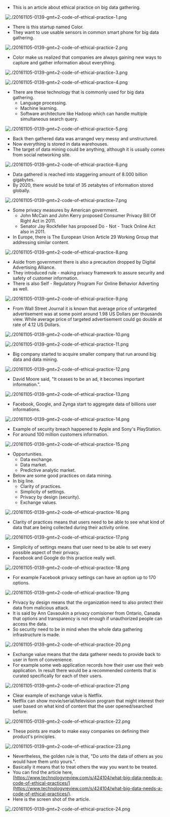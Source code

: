 * This is an article about ethical practice on big data gathering.

![./20161105-0139-gmt+2-code-of-ethical-practice-1.png](./20161105-0139-gmt+2-code-of-ethical-practice-1.png)

* There is this startup named Color.
* They want to use usable sensors in common smart phone for big data gathering.

![./20161105-0139-gmt+2-code-of-ethical-practice-2.png](./20161105-0139-gmt+2-code-of-ethical-practice-2.png)

* Color make us realized that companies are always gaining new ways to capture and gather information about everything.

![./20161105-0139-gmt+2-code-of-ethical-practice-3.png](./20161105-0139-gmt+2-code-of-ethical-practice-3.png)

![./20161105-0139-gmt+2-code-of-ethical-practice-4.png](./20161105-0139-gmt+2-code-of-ethical-practice-4.png)

* There are these technology that is commonly used for big data gathering.
    * Language processing.
    * Machine learning.
    * Software architecture like Hadoop which can handle multiple simultaneous search query.

![./20161105-0139-gmt+2-code-of-ethical-practice-5.png](./20161105-0139-gmt+2-code-of-ethical-practice-5.png)

* Back then gathered data was arranged very messy and unstructured.
* Now everything is stored in data warehouses.
* The target of data mining could be anything, although it is usually comes from social networking site.

![./20161105-0139-gmt+2-code-of-ethical-practice-6.png](./20161105-0139-gmt+2-code-of-ethical-practice-6.png)

* Data gathered is reached into staggering amount of 8.000 billion gigabytes.
* By 2020, there would be total of 35 zetabytes of information stored globally.

![./20161105-0139-gmt+2-code-of-ethical-practice-7.png](./20161105-0139-gmt+2-code-of-ethical-practice-7.png)

* Some privacy measures by American government.
    * John McCain and John Kerry proposed Consumer Privacy Bill Of Right Act in 2011.
    * Senator Jay Rockfeller has proposed Do - Not - Track Online Act also in 2011.
* In Europe, there is The European Union Article 29 Working Group that addressing similar content.

![./20161105-0139-gmt+2-code-of-ethical-practice-8.png](./20161105-0139-gmt+2-code-of-ethical-practice-8.png)

* Aside from government there is also a precaution dropped by Digital Advertising Alliance.
* They introduced rule - making privacy framework to assure security and safety of customer information.
* There is also Self - Regulatory Program For Online Behavior Adverting as well.

![./20161105-0139-gmt+2-code-of-ethical-practice-9.png](./20161105-0139-gmt+2-code-of-ethical-practice-9.png)

* From Wall Street Journal it is known that average price of untargeted advertisement was at some point around 1.98 US Dollars per thousands view. While average price of targeted advertisement could go double at rate of 4.12 US Dollars.

![./20161105-0139-gmt+2-code-of-ethical-practice-10.png](./20161105-0139-gmt+2-code-of-ethical-practice-10.png)

![./20161105-0139-gmt+2-code-of-ethical-practice-11.png](./20161105-0139-gmt+2-code-of-ethical-practice-11.png)

* Big company started to acquire smaller company that run around big data and data mining.

![./20161105-0139-gmt+2-code-of-ethical-practice-12.png](./20161105-0139-gmt+2-code-of-ethical-practice-12.png)

* David Moore said, "It ceases to be an ad, it becomes important information.".

![./20161105-0139-gmt+2-code-of-ethical-practice-13.png](./20161105-0139-gmt+2-code-of-ethical-practice-13.png)

* Facebook, Google, and Zynga start to aggregate data of billions user informations.

![./20161105-0139-gmt+2-code-of-ethical-practice-14.png](./20161105-0139-gmt+2-code-of-ethical-practice-14.png)

* Example of security breach happened to Apple and Sony's PlayStation.
* For around 100 million customers information.

![./20161105-0139-gmt+2-code-of-ethical-practice-15.png](./20161105-0139-gmt+2-code-of-ethical-practice-15.png)

* Opportunities.
    * Data exchange.
    * Data market.
    * Predictive analytic market.
* Below are some good practices on data mining.
* In big line.
    * Clarity of practices.
    * Simplicity of settings.
    * Privacy by design (security).
    * Exchange values.

![./20161105-0139-gmt+2-code-of-ethical-practice-16.png](./20161105-0139-gmt+2-code-of-ethical-practice-16.png)

* Clarity of practices means that users need to be able to see what kind of data that are being collected during their activity online.

![./20161105-0139-gmt+2-code-of-ethical-practice-17.png](./20161105-0139-gmt+2-code-of-ethical-practice-17.png)

* Simplicity of settings means that user need to be able to set every possible aspect of their privacy.
* Facebook and Google do this practice really well.

![./20161105-0139-gmt+2-code-of-ethical-practice-18.png](./20161105-0139-gmt+2-code-of-ethical-practice-18.png)

* For example Facebook privacy settings can have an option up to 170 options.

![./20161105-0139-gmt+2-code-of-ethical-practice-19.png](./20161105-0139-gmt+2-code-of-ethical-practice-19.png)

* Privacy by design means that the organization need to also protect their data from malicious attack.
* It is said by Ann Cavaoukin a privacy comisioner from Ontario, Canada that options and transparency is not enough if unauthorized people can access the data.
* So security need to be in mind when the whole data gathering infrastructure is made.

![./20161105-0139-gmt+2-code-of-ethical-practice-20.png](./20161105-0139-gmt+2-code-of-ethical-practice-20.png)

* Exchange value means that the data gatherer needs to provide back to user in form of convenience.
* For example some web application records how their user use their web application. In result there would be a recommended contents that is curated specifically for each of their users.

![./20161105-0139-gmt+2-code-of-ethical-practice-21.png](./20161105-0139-gmt+2-code-of-ethical-practice-21.png)

* Clear example of exchange value is Netflix.
* Netflix can show movie/serial/television program that might interest their user based on what kind of content that the user opened/searched before.

![./20161105-0139-gmt+2-code-of-ethical-practice-22.png](./20161105-0139-gmt+2-code-of-ethical-practice-22.png)

* These points are made to make easy companies on defining their product's principles.

![./20161105-0139-gmt+2-code-of-ethical-practice-23.png](./20161105-0139-gmt+2-code-of-ethical-practice-23.png)

* Nevertheless, the golden rule is that, "Do unto the data of others as you would have them unto yours.".
* Basically it means that to treat others the way you want to be treated.
* You can find the article here, [https://www.technologyreview.com/s/424104/what-big-data-needs-a-code-of-ethical-practices/](https://www.technologyreview.com/s/424104/what-big-data-needs-a-code-of-ethical-practices/).
* Here is the screen shot of the article.

![./20161105-0139-gmt+2-code-of-ethical-practice-24.png](./20161105-0139-gmt+2-code-of-ethical-practice-24.png)